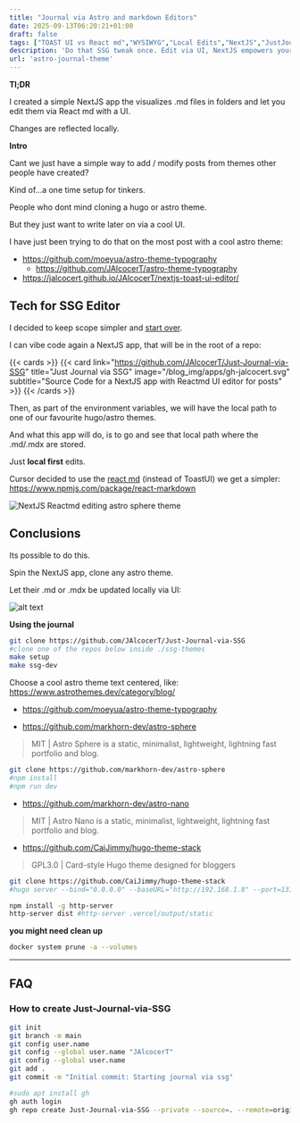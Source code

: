 ```yaml
---
title: "Journal via Astro and markdown Editors"
date: 2025-09-13T06:20:21+01:00
draft: false
tags: ["TOAST UI vs React md","WYSIWYG","Local Edits","NextJS","JustJournalviaSSG"]
description: 'Do that SSG tweak once. Edit via UI, NextJS empowers your to journal via SSGs.'
url: 'astro-journal-theme'
---
```



**Tl;DR**

I created a simple NextJS app the visualizes .md files in folders and let you edit them via React md with a UI.

Changes are reflected locally.

**Intro**

Cant we just have a simple way to add / modify posts from themes other people have created?

Kind of...a one time setup for tinkers.

People who dont mind cloning a hugo or astro theme.

But they just want to write later on via a cool UI.

I have just been trying to do that on the most post with a cool astro theme:

* https://github.com/moeyua/astro-theme-typography
    * https://github.com/JAlcocerT/astro-theme-typography
* https://jalcocert.github.io/JAlcocerT/nextjs-toast-ui-editor/


## Tech for SSG Editor

I decided to keep scope simpler and [start over](#how-to-create-just-journal-via-ssg).

I can vibe code again a NextJS app, that will be in the root of a repo:

{{< cards >}}
  {{< card link="https://github.com/JAlcocerT/Just-Journal-via-SSG" title="Just Journal via SSG" image="/blog_img/apps/gh-jalcocert.svg" subtitle="Source Code for a NextJS app with Reactmd UI editor for posts" >}}
{{< /cards >}}

Then, as part of the environment variables, we will have the local path to one of our favourite hugo/astro themes.

And what this app will do, is to go and see that local path where the .md/.mdx are stored.

Just **local first** edits.

Cursor decided to use the [react md](https://www.npmjs.com/package/react-markdown) (instead of ToastUI) we get a simpler: https://www.npmjs.com/package/react-markdown

![NextJS Reactmd editing astro sphere theme](/blog_img/web/nextjs-admin/journal-nextjs-admin-reactmd.png)



## Conclusions

Its possible to do this.

Spin the NextJS app, clone any astro theme.

Let their .md or .mdx be updated locally via UI:

![alt text](/blog_img/web/nextjs-admin/journal-nextjs-admin-clonethemes.png)

**Using the journal**

```sh
git clone https://github.com/JAlcocerT/Just-Journal-via-SSG
#clone one of the repos below inside ./ssg-themes
make setup
make ssg-dev
```


Choose a cool astro theme text centered, like: https://www.astrothemes.dev/category/blog/

* https://github.com/moeyua/astro-theme-typography

* https://github.com/markhorn-dev/astro-sphere

> MIT | Astro Sphere is a static, minimalist, lightweight, lightning fast portfolio and blog.

```sh
git clone https://github.com/markhorn-dev/astro-sphere
#npm install
#npm run dev
```

* https://github.com/markhorn-dev/astro-nano

> MIT | Astro Nano is a static, minimalist, lightweight, lightning fast portfolio and blog.

* https://github.com/CaiJimmy/hugo-theme-stack

> GPL3.0 | Card-style Hugo theme designed for bloggers

```sh
git clone https://github.com/CaiJimmy/hugo-theme-stack
#hugo server --bind="0.0.0.0" --baseURL="http://192.168.1.8" --port=1319
```

```sh
npm install -g http-server
http-server dist #http-server .vercel/output/static
```

**you might need clean up**

```sh
docker system prune -a --volumes
```


---

## FAQ

### How to create Just-Journal-via-SSG

```sh
git init
git branch -m main
git config user.name
git config --global user.name "JAlcocerT"
git config --global user.name
git add .
git commit -m "Initial commit: Starting journal via ssg"

#sudo apt install gh
gh auth login
gh repo create Just-Journal-via-SSG --private --source=. --remote=origin --push
```